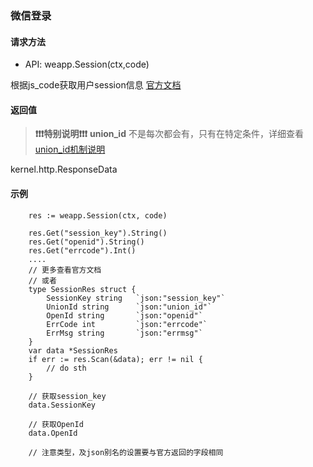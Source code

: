 ### 微信登录


#### 请求方法

* API: weapp.Session(ctx,code)

根据js_code获取用户session信息 [官方文档](https://developers.weixin.qq.com/miniprogram/dev/api-backend/open-api/login/auth.code2Session.html)

#### 返回值
>   **❗❗❗特别说明❗❗❗**
>   **union_id** 不是每次都会有，只有在特定条件，详细查看[union_id机制说明](https://developers.weixin.qq.com/miniprogram/dev/framework/open-ability/union-id.html)

kernel.http.ResponseData

#### 示例

```golang
    res := weapp.Session(ctx, code)
    
    res.Get("session_key").String()
    res.Get("openid").String()
    res.Get("errcode").Int()
    ....
    // 更多查看官方文档
    // 或者
    type SessionRes struct {
        SessionKey string   `json:"session_key"`
        UnionId string      `json:"union_id"`
        OpenId string       `json:"openid"`
        ErrCode int         `json:"errcode"`
        ErrMsg string       `json:"errmsg"`
    }
    var data *SessionRes
    if err := res.Scan(&data); err != nil {
        // do sth
    }
    
    // 获取session_key
    data.SessionKey
    
    // 获取OpenId
    data.OpenId
    
    // 注意类型，及json别名的设置要与官方返回的字段相同

```